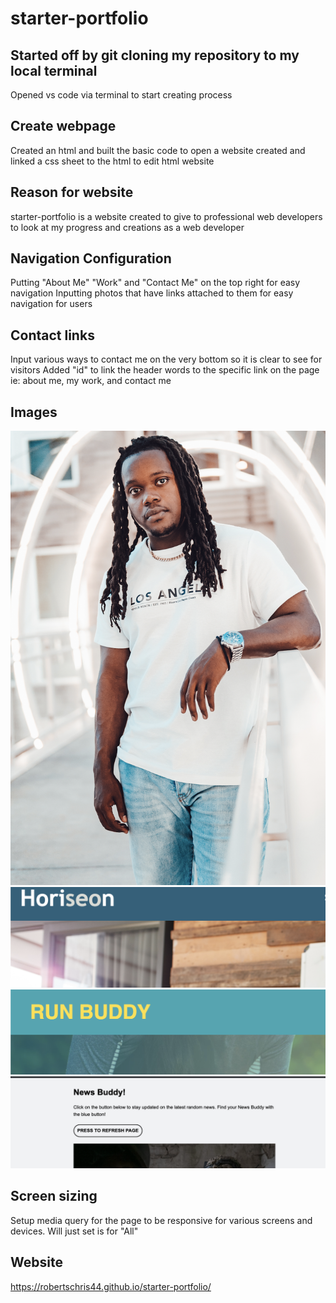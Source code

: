 # starter-portfolio

## Started off by git cloning my repository to my local terminal
Opened vs code via terminal to start creating process
## Create webpage
Created an html and built the basic code to open a website
created and linked a css sheet to the html to edit html website
## Reason for website
starter-portfolio is a website created to give to professional web developers to look at my progress and creations as a web developer

## Navigation Configuration
Putting "About Me" "Work" and "Contact Me" on the top right for easy navigation
Inputting photos that have links attached to them for easy navigation for users

## Contact links
Input various ways to contact me on the very bottom so it is clear to see for visitors
Added "id" to link the header words to the specific link on the page ie: about me, my work, and contact me

## Images
![](./assets/background.jpeg) 
![](./assets/Horiseon.jpg)
![](./assets/run-buddy.jpeg)
![](./assets/news.jpeg)

## Screen sizing
Setup media query for the page to be responsive for various screens and devices. Will just set is for "All"

## Website
https://robertschris44.github.io/starter-portfolio/